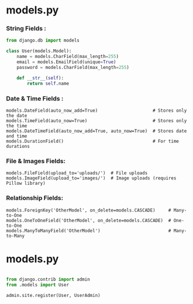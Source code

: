 
# models.py

<h3> String Fields : </h3>

```python
from django.db import models

class User(models.Model):
    name = models.CharField(max_length=255)
    email = models.EmailField(unique=True)
    password = models.CharField(max_length=255) 

    def __str__(self):
        return self.name
```
<h3> Date & Time Fields : </h3>

```
models.DateField(auto_now_add=True)                     # Stores only the date
models.TimeField(auto_now=True)                         # Stores only the time
models.DateTimeField(auto_now_add=True, auto_now=True)  # Stores date and time
models.DurationField()                                  # For time durations

```

<h3>File & Images Fields: </h3>

```
models.FileField(upload_to='uploads/')  # File uploads
models.ImageField(upload_to='images/')  # Image uploads (requires Pillow library)

```

<h3>Relationship Fields: </h3>

```
models.ForeignKey('OtherModel', on_delete=models.CASCADE)     # Many-to-One
models.OneToOneField('OtherModel', on_delete=models.CASCADE)  # One-to-One
models.ManyToManyField('OtherModel')                          # Many-to-Many

```

# models.py

```python

from django.contrib import admin
from .models import User

admin.site.register(User, UserAdmin)

```

